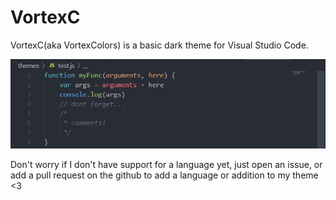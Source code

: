# VortexC
VortexC(aka VortexColors) is a basic dark theme for Visual Studio Code.

![pic](./pictures.png)

Don't worry if I don't have support for a language yet, just open an issue, or add a pull request on the github to add a language or addition to my theme <3